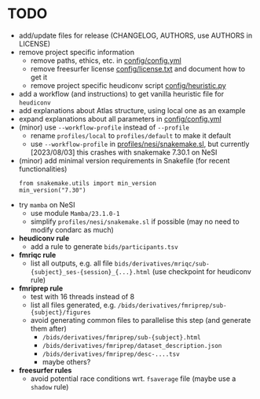 # TODO

- add/update files for release (CHANGELOG, AUTHORS, use AUTHORS in LICENSE)
- remove project specific information
  - remove paths, ethics, etc. in [config/config.yml](config/config.yml)
  - remove freesurfer license [config/license.txt](config/license.txt) and document how to get it
  - remove project specific heudiconv script [config/heuristic.py](config/heuristic.py)
- add a workflow (and instructions) to get vanilla heuristic file for `heudiconv`
- add explanations about Atlas structure, using local one as an example
- expand explanations about all parameters in [config/config.yml](config/config.yml)
- (minor) use `--workflow-profile` instead of `--profile`
  - rename `profiles/local` to `profiles/default` to make it default
  - use `--workflow-profile` in [profiles/nesi/snakemake.sl](profiles/nesi/snakemake.sl),
    but currently [2023/08/03] this crashes with snakemake 7.30.1 on NeSI
- (minor) add minimal version requirements in Snakefile (for recent functionalities)
  ```
  from snakemake.utils import min_version
  min_version("7.30")
  ```
- try `mamba` on NeSI
  - use module `Mamba/23.1.0-1`
  - simplify `profiles/nesi/snakemake.sl` if possible (may no need to modify condarc as much)
- **heudiconv rule**
  - add a rule to generate `bids/participants.tsv`
- **fmriqc rule**
  - list all outputs, e.g. all file `bids/derivatives/mriqc/sub-{subject}_ses-{session}_{...}.html` (use checkpoint for heudiconv rule)
- **fmriprep rule**
  - test with 16 threads instead of 8
  - list all files generated, e.g. `/bids/derivatives/fmriprep/sub-{subject}/figures`
  - avoid generating common files to parallelise this step (and generate them after)
    - `/bids/derivatives/fmriprep/sub-{subject}.html`
    - `/bids/derivatives/fmriprep/dataset_description.json`
    - `/bids/derivatives/fmriprep/desc-....tsv`
    - maybe others?
- **freesurfer rules**
  - avoid potential race conditions wrt. `fsaverage` file (maybe use a `shadow` rule)
